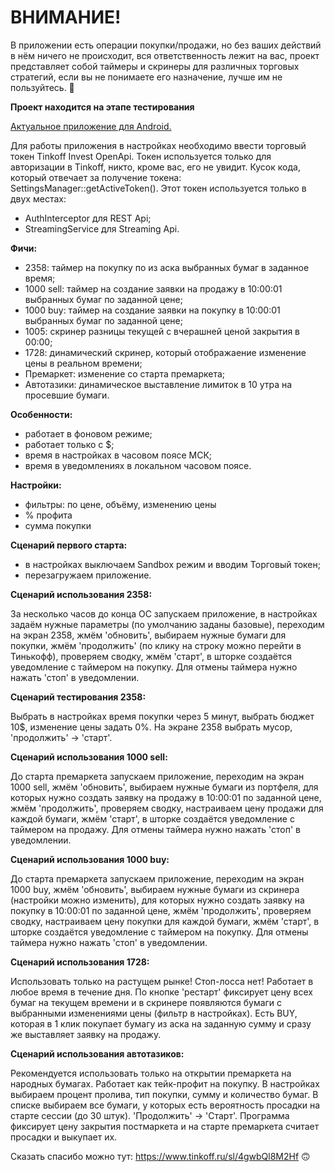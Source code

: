 # ВНИМАНИЕ!
В приложении есть операции покупки/продажи, но без ваших действий в нём ничего не происходит, вся ответственность лежит на вас, 
проект представляет собой таймеры и скринеры для различных торговых стратегий, если вы не понимаете его назначение, лучше им не пользуйтесь. 🙌

**Проект находится на этапе тестирования**

<a href="https://github.com/oostap/2358/releases">Актуальное приложение для Android.</a>

Для работы приложения в настройках необходимо ввести торговый токен Tinkoff Invest OpenApi.
Токен используется только для авторизации в Tinkoff, никто, кроме вас, его не увидит.
Кусок кода, который отвечает за получение токена: SettingsManager::getActiveToken().
Этот токен используется только в двух местах: 
- AuthInterceptor для REST Api;
- StreamingService для Streaming Api.

**Фичи:**
- 2358: таймер на покупку по из аска выбранных бумаг в заданное время;
- 1000 sell: таймер на создание заявки на продажу в 10:00:01 выбранных бумаг по заданной цене;
- 1000 buy: таймер на создание заявки на покупку в 10:00:01 выбранных бумаг по заданной цене;
- 1005: скринер разницы текущей с вчерашней ценой закрытия в 00:00;
- 1728: динамический скринер, который отображаение изменение цены в реальном времени;
- Премаркет: изменение со старта премаркета;
- Автотазики: динамическое выставление лимиток в 10 утра на просевшие бумаги.

**Особенности:**
- работает в фоновом режиме;
- работает только с $;
- время в настройках в часовом поясе МСК;
- время в уведомлениях в локальном часовом поясе.

**Настройки:**
- фильтры: по цене, объёму, изменению цены
- % профита
- сумма покупки

**Сценарий первого старта:**
- в настройках выключаем Sandbox режим и вводим Торговый токен;
- перезагружаем приложение.

**Сценарий использования 2358:**

За несколько часов до конца ОС запускаем приложение, в настройках задаём нужные параметры (по умолчанию заданы базовые),
переходим на экран 2358, жмём 'обновить', выбираем нужные бумаги для покупки, жмём 'продолжить' (по клику на строку можно перейти в Тинькофф),
проверяем сводку, жмём 'старт', в шторке создаётся уведомление с таймером на покупку. Для отмены таймера нужно нажать 'стоп' в уведомлении.

**Сценарий тестирования 2358:**

Выбрать в настройках время покупки через 5 минут, выбрать бюджет 10$, изменение цены задать 0%. На экране 2358 выбрать мусор, 'продолжить' -> 'старт'.

**Сценарий использования 1000 sell:**

До старта премаркета запускаем приложение, переходим на экран 1000 sell, жмём 'обновить', выбираем нужные бумаги из портфеля, для которых нужно создать заявку
на продажу в 10:00:01 по заданной цене, жмём 'продолжить', проверяем сводку, настраиваем цену продажи для каждой бумаги, жмём 'старт',
в шторке создаётся уведомление с таймером на продажу. Для отмены таймера нужно нажать 'стоп' в уведомлении.

**Сценарий использования 1000 buy:**

До старта премаркета запускаем приложение, переходим на экран 1000 buy, жмём 'обновить', выбираем нужные бумаги из скринера (настройки можно изменить), для которых нужно создать заявку на покупку в 10:00:01 по заданной цене, жмём 'продолжить', проверяем сводку, настраиваем цену покупки для каждой бумаги, жмём 'старт',
в шторке создаётся уведомление с таймером на покупку. Для отмены таймера нужно нажать 'стоп' в уведомлении.

**Сценарий использования 1728:**

Использовать только на растущем рынке! Стоп-лосса нет!
Работает в любое время в течение дня. По кнопке 'рестарт' фиксирует цену всех бумаг на текущем времени и в скринере появляются бумаги с выбранными изменениями цены (фильтр в настройках). Есть BUY, которая в 1 клик покупает бумагу из аска на заданную сумму и сразу же выставляет заявку на продажу.

**Сценарий использования автотазиков:**

Рекомендуется использовать только на открытии премаркета на народных бумагах. Работает как тейк-профит на покупку. В настройках выбираем процент пролива, тип покупки, сумму и количество бумаг. В списке выбираем все бумаги, у которых есть вероятность просадки на старте сессии (до 30 штук). 'Продолжить' -> 'Старт'. Программа фиксирует цену закрытия постмаркета и на старте премаркета считает просадки и выкупает их.

Сказать спасибо можно тут: https://www.tinkoff.ru/sl/4gwbQl8M2Hf 🙃
